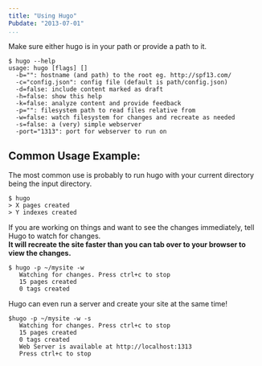 ```yaml
---
title: "Using Hugo"
Pubdate: "2013-07-01"
...
```


Make sure either hugo is in your path or provide a path to it.

    $ hugo --help
    usage: hugo [flags] []
      -b="": hostname (and path) to the root eg. http://spf13.com/
      -c="config.json": config file (default is path/config.json)
      -d=false: include content marked as draft
      -h=false: show this help
      -k=false: analyze content and provide feedback
      -p="": filesystem path to read files relative from
      -w=false: watch filesystem for changes and recreate as needed
      -s=false: a (very) simple webserver
      -port="1313": port for webserver to run on

## Common Usage Example:

The most common use is probably to run hugo with your current 
directory being the input directory.


    $ hugo
    > X pages created
    > Y indexes created


If you are working on things and want to see the changes 
immediately, tell Hugo to watch for changes. 
<br>
**It will 
recreate the site faster than you can tab over to 
your browser to view the changes.**

    $ hugo -p ~/mysite -w
       Watching for changes. Press ctrl+c to stop
       15 pages created
       0 tags created

Hugo can even run a server and create your site at the same time!

    $hugo -p ~/mysite -w -s
       Watching for changes. Press ctrl+c to stop
       15 pages created
       0 tags created
       Web Server is available at http://localhost:1313
       Press ctrl+c to stop


